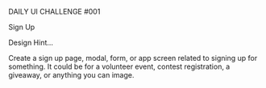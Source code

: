 DAILY UI CHALLENGE #001

Sign Up
 

Design Hint...

Create a sign up page, modal, form, or app screen related to signing up for something. It could be for a volunteer event, contest registration, a giveaway, or anything you can image.